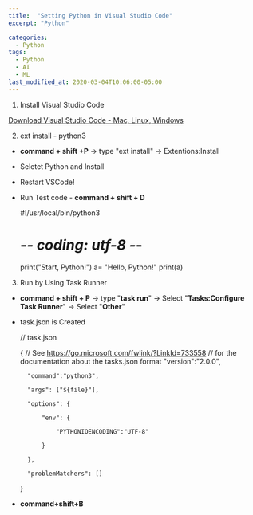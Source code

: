 ```yaml
---
title:  "Setting Python in Visual Studio Code"
excerpt: "Python"

categories:
  - Python
tags:
  - Python
  - AI
  - ML
last_modified_at: 2020-03-04T10:06:00-05:00
---
```


1. Install Visual Studio Code 

[Download Visual Studio Code - Mac, Linux, Windows](https://code.visualstudio.com/Download)

2. ext install - python3

- **command + shift +P** → type "ext install" → Extentions:Install
- Seletet Python and Install
- Restart VSCode!
- Run Test code - **command + shift + D**

    #!/usr/local/bin/python3
    # -*- coding: utf-8 -*-
     
    print("Start, Python!")
    a= "Hello, Python!"
    print(a)
    
    

3. Run by Using Task Runner

- **command + shift + P** → type "**task run**" → Select "**Tasks:Configure Task Runner**" → Select "**Other**"
- task.json is Created

    // task.json
    
    {
        // See https://go.microsoft.com/fwlink/?LinkId=733558
        // for the documentation about the tasks.json format
        "version":"2.0.0",

        "command":"python3",

        "args": ["${file}"],

        "options": {

            "env": {

                "PYTHONIOENCODING":"UTF-8"

            }

        },

        "problemMatchers": []

    
    }

- **command+shift+B**